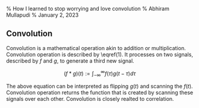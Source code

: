 % How I learned to stop worrying and love convolution
% Abhiram Mullapudi
% January 2, 2023

## Convolution

Convolution is a mathematical operation akin to addition or multiplication.
Convolution operation is described by \eqref(1).
It processes on two signals, described by $f$ and $g$, to generate a third new signal.

$$(f * g)(t):=\int_{-\infty}^{\infty} f(\tau) g(t-\tau) d \tau \tag{1}$$

The above equation can be interpreted as flipping $g(t)$ and scanning the $f(t)$.
Convolution operation returns the function that is created by scanning these signals over each other.
Convolution is closely realted to correlation.





